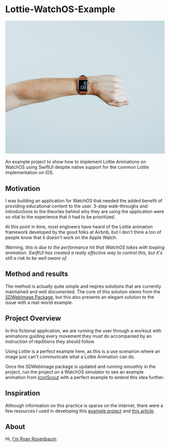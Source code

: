 # Lottie-WatchOS-Example
![Photo courtesy of Unsplash](https://github.com/rrosenbaum4310/Lottie-WatchOS-Example/blob/main/mitchell-hollander-8b1cWDyvT7Y-unsplash.jpg)

An example project to show how to implement Lottie Animations on WatchOS using SwiftUI despite native support for the common Lottie implementation on iOS.

## Motivation

I was building an application for WatchOS that needed the added benefit of providing educational content to the user. 3-step walk-throughs and introductions to the theories behind why they are using the application were so vital to the experience that it had to be prioritized.

At this point in time, most engineers have heard of the Lottie animation framework developed by the good folks at Airbnb, but I don't think a ton of people know that it doesn't work on the Apple Watch.

*Warning, this is due to the performance hit that WatchOS takes with looping animation. SwiftUI has created a really effective way to control this, but it's still a risk to be well aware of.*

## Method and results

The method is actually quite simple and reqires solutions that are currently maintained and well documented. The core of this solution stems from the [SDWebImage Package](https://github.com/SDWebImage/SDWebImageLottieCoder.git), but this also presents an elegant solution to the issue with a real-world example. 


## Project Overview

In this fictional application, we are running the user through a workout with animations guiding every movement they must do accompanied by an instruction of repititions they should follow. 

Using Lottie is a perfect example here, as this is a use scenarion where an image just can't communicate what a Lottie Animation can do.

Once the SDWebImage package is updated and running smoothly in the project, run the project on a WatchOS simulator to see an example animation from [IconScout](https://iconscout.com/) with a perfect example to extend this idea further.


## Inspiration

Although information on this practice is sparse on the internet, there were a few resources I used in developing this [example project]() and [this article](https://blog.ryanrosenbaum.dev/swift-ui-lottie).

## About

Hi, [I'm Ryan Rosenbaum](https://www.ryanrosenbaum.dev).


